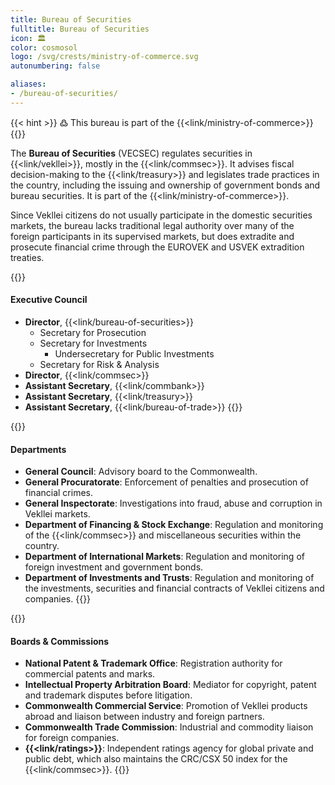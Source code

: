 ```yaml
---
title: Bureau of Securities
fulltitle: Bureau of Securities
icon: 🏛️
color: cosmosol
logo: /svg/crests/ministry-of-commerce.svg
autonumbering: false

aliases:
- /bureau-of-securities/
---
```

{{< hint >}}
߷ This bureau is part of the {{<link/ministry-of-commerce>}}
{{</hint>}}

The <span class="fi fi-min-commerce fis"></span> **Bureau of Securities** (VECSEC) regulates securities in {{<link/vekllei>}}, mostly in the {{<link/commsec>}}. It advises fiscal decision-making to the {{<link/treasury>}} and legislates trade practices in the country, including the issuing and ownership of government bonds and bureau securities. It is part of the {{<link/ministry-of-commerce>}}.

Since Vekllei citizens do not usually participate in the domestic securities markets, the bureau lacks traditional legal authority over many of the foreign participants in its supervised markets, but does extradite and prosecute financial crime through the EUROVEK and USVEK extradition treaties.

{{<hint panel>}}
#### Executive Council

* **Director**, {{<link/bureau-of-securities>}}
	* Secretary for Prosecution
	* Secretary for Investments
		* Undersecretary for Public Investments
	* Secretary for Risk & Analysis
* **Director**, {{<link/commsec>}}
* **Assistant Secretary**, {{<link/commbank>}}
* **Assistant Secretary**, {{<link/treasury>}}
* **Assistant Secretary**, {{<link/bureau-of-trade>}}
{{</hint>}}

{{<hint panel>}}
#### Departments

* **General Council**: Advisory board to the Commonwealth.
* **General Procuratorate**: Enforcement of penalties and prosecution of financial crimes.
* **General Inspectorate**: Investigations into fraud, abuse and corruption in Vekllei markets.
* **Department of Financing & Stock Exchange**: Regulation and monitoring of the {{<link/commsec>}} and miscellaneous securities within the country.
* **Department of International Markets**: Regulation and monitoring of foreign investment and government bonds.
* **Department of Investments and Trusts**: Regulation and monitoring of the investments, securities and financial contracts of Vekllei citizens and companies.
{{</hint>}}

{{<hint panel>}}
#### Boards & Commissions

* **National Patent & Trademark Office**: Registration authority for commercial patents and marks.
* **Intellectual Property Arbitration Board**: Mediator for copyright, patent and trademark disputes before litigation.
* **Commonwealth Commercial Service**: Promotion of Vekllei products abroad and liaison between industry and foreign partners.
* **Commonwealth Trade Commission**: Industrial and commodity liaison for foreign companies.
* **{{<link/ratings>}}**: Independent ratings agency for global private and public debt, which also maintains the CRC/CSX 50 index for the {{<link/commsec>}}.
{{</hint>}}